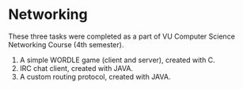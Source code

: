 # Networking
 These three tasks were completed as a part of VU Computer Science Networking Course (4th semester).
 1. A simple WORDLE game (client and server), created with C.
 2. IRC chat client, created with JAVA.
 3. A custom routing protocol, created with JAVA.
